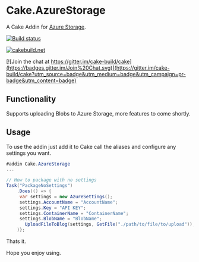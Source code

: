 # Cake.AzureStorage

A Cake Addin for [Azure Storage](https://msdn.microsoft.com/en-us/library/azure/mt163683.aspx).

[![Build status](https://ci.appveyor.com/api/projects/status/1kphu06mh49fpw9e?svg=true)](https://ci.appveyor.com/project/RadioSystems/cake-azurestorage)

[![cakebuild.net](https://img.shields.io/badge/WWW-cakebuild.net-blue.svg)](http://cakebuild.net/)

[![Join the chat at https://gitter.im/cake-build/cake](https://badges.gitter.im/Join%20Chat.svg)](https://gitter.im/cake-build/cake?utm_source=badge&utm_medium=badge&utm_campaign=pr-badge&utm_content=badge)

## Functionality

Supports uploading Blobs to Azure Storage, more features to come shortly.

## Usage

To use the addin just add it to Cake call the aliases and configure any settings you want.

```csharp
#addin Cake.AzureStorage
...

// How to package with no settings
Task("PackageNoSettings")
	.Does(() => {
     var settings = new AzureSettings();
     settings.AccountName = "AccountName";
     settings.Key = "API KEY";
     settings.ContainerName = "ContainerName";
     settings.BlobName = "BlobName";
	   UploadFileToBlog(settings, GetFile("./path/to/file/to/upload"));
	)};

```

Thats it.

Hope you enjoy using.
